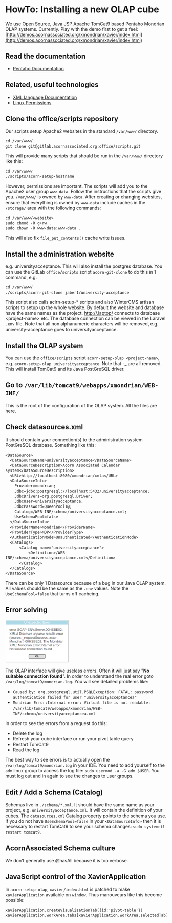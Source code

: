# HowTo: Installing a new OLAP cube
We use Open Source, Java JSP Apache TomCat9 based Pentaho Mondrian OLAP systems. Currently. Play with the demo first to get a feel: [http://demos.acornassociated.org/xmondrian/xavier/index.html](http://demos.acornassociated.org/xmondrian/xavier/index.html)

## Read the documentation
- [Pentaho Documentation](https://mondrian.pentaho.com/documentation/olap.php)

## Related, useful technologies
- [XML language Documentation](https://en.wikipedia.org/wiki/XML)
- [Linux Permissions](https://linuxhandbook.com/linux-file-permissions/)

## Clone the office/scripts repository
Our scripts setup Apache2 websites in the standard `/var/www/` directory.
```
cd /var/www/
git clone git@gitlab.acornassociated.org:office/scripts.git
```
This will provide many scripts that should be run in the `/var/www/` directory like this:
```
cd /var/www/
./scripts/acorn-setup-hostname
```
However, permissions are important. The scripts will add you to the Apache2 user group `www-data`. Follow the instructions that the scripts give you. `/var/www/` is owned by `www-data`. After creating or changing websites, ensure that everything is owned by `www-data` include caches in the `/storage/` area with the following commands:
```
cd /var/www/<website>
sudo chmod -R g+rw .
sudo chown -R www-data:www-data .
```
This will also fix `file_put_contents()` cache write issues.

## Install the administration website
e.g. universityacceptance. This will also install the postgres database. You can use the GitLab `office/scripts` script `acorn-git-clone` to do this in 1 command, e.g.
```
cd /var/www/
./scripts/acorn-git-clone jaber1/university-acceptance
```
This script also calls acirn-setup-* scripts and also WinterCMS artisan scripts to setup up the whole website. By default the website and database have the same names as the project.
[http://<project-name>.laptop/](http://<project-name>.laptop/) connects to database \<project-name\> etc. The database connection can be viewed in the Laravel `.env` file. Note that all non alphanumeric characters will be removed, e.g. university-acceptance goes to universityacceptance.

## Install the OLAP system
You can use the `office/scripts` script `acorn-setup-olap <project-name>`, e.g. `acorn-setup-olap universityacceptance`. Note that -_ are all removed. This will install TomCat9 and its Java PostGreSQL driver.

## Go to `/var/lib/tomcat9/webapps/xmondrian/WEB-INF/`
This is the root of the configuration of the OLAP system. All the files are here.

## Check datasources.xml
It should contain your connection(s) to the administration system PostGreSQL database. Something like this:

```
<DataSource>
  <DataSourceName>universityacceptance</DataSourceName>
  <DataSourceDescription>Acorn Associated Calendar system</DataSourceDescription>
  <URL>http://localhost:8080/xmondrian/xmla</URL>
  <DataSourceInfo>
    Provider=mondrian;
    Jdbc=jdbc:postgresql://localhost:5432/universityacceptance;
    JdbcDrivers=org.postgresql.Driver;
    JdbcUser=universityacceptance;
    JdbcPassword=QueenPool1@;
    Catalog=/WEB-INF/schema/universityacceptance.xml;
    UseSchemaPool=false
  </DataSourceInfo>
  <ProviderName>Mondrian</ProviderName>
  <ProviderType>MDP</ProviderType>
  <AuthenticationMode>Unauthenticated</AuthenticationMode>
  <Catalogs>
      <Catalog name="universityacceptance">
          <Definition>/WEB-INF/schema/universityacceptance.xml</Definition>
      </Catalog>
  </Catalogs>
</DataSource>
```
There can be only 1 Datasource because of a bug in our Java OLAP system. All values should be the same as the `.env` values. Note the `UseSchemaPool=false` that turns off cacheing.

## Error solving
![Mondrian errors](mondrian_error.png)

The OLAP interface will give useless errors. Often it will just say "**No suitable connection found**". In order to understand the real error goto `/var/log/tomcat9/mondrian.log`. You will see detailed problems like:

- `Caused by: org.postgresql.util.PSQLException: FATAL: password authentication failed for user "universityacceptancea"`
- `Mondrian Error:Internal error: Virtual file is not readable: /var/lib/tomcat9/webapps/xmondrian/WEB-INF/schema/universityacceptancea.xml`

In order to see the errors from a request do this:
- Delete the log
- Refresh your cube interface or run your pivot table query
- Restart TomCat9
- Read the log

The best way to see errors is to actually open the `/var/log/tomcat9/mondrian.log` in your IDE. You need to add yourself to the `adm` linux group to access the log file: `sudo usermod -a -G adm $USER`. You must log out and in again to see the changes to user groups.

## Edit / Add a Schema (Catalog)
Schemas live in `./schema/*.xml`. It should have the same name as your project, e.g. `universityacceptance.xml`. It will contain the definition of your cubes. The `datasources.xml` Catalog property points to the schema you use. If you do not have `UseSchemaPool=false` in your `<DataSourceInfo>` then it is necessary to restart TomCat9 to see your schema changes: `sudo systemctl restart tomcat9`.

## AcornAssociated Schema culture
We don't generally use @hasAll because it is too verbose.

## JavaScript control of the XavierApplication
In `acorn-setup-olap`, `xavier/index.html` is patched to make `xavierApplication` available on `window`. Thus manouveurs like this become possible:
```
xavierApplication.createVisualizationTab({id:'pivot-table'})
xavierApplication.workArea.tabs[xavierApplication.workArea.selectedTab].queryDesigner
```

